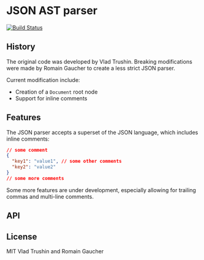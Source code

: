 # JSON AST parser

[![Build Status](https://travis-ci.org/neuroo/json-to-ast.svg?branch=master)](https://travis-ci.org/neuroo/json-to-ast.svg)

## History
The original code was developed by Vlad Trushin. Breaking modifications were made by Romain Gaucher to create a less strict JSON parser.

Current modification include:
* Creation of a `Document` root node
* Support for inline comments

## Features
The JSON parser accepts a superset of the JSON language, which includes inline comments:
```json
// some comment
{
  "key1": "value1", // some other comments
  "key2": "value2"
}
// some more comments
```

Some more features are under development, especially allowing for trailing commas and multi-line comments.


## API


## License
MIT Vlad Trushin and Romain Gaucher
